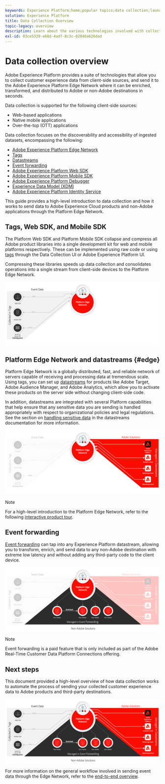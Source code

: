 ```yaml
---
keywords: Experience Platform;home;popular topics;data collection;launch;web sdk
solution: Experience Platform
title: Data Collection Overview
topic-legacy: overview
description: Learn about the various technologies involved with collect data on customer experiences in Adobe Experience Platform.
exl-id: 03ce5339-e68d-4adf-8c3c-82846a626dad
---
```

# Data collection overview

Adobe Experience Platform provides a suite of technologies that allow you to collect customer experience data from client-side sources, and send it to the Adobe Experience Platform Edge Network where it can be enriched, transformed, and distributed to Adobe or non-Adobe destinations in seconds.

Data collection is supported for the following client-side sources:

* Web-based applications
* Native mobile applications
* Over-the-top (OTT) applications

Data collection focuses on the discoverability and accessibility of ingested datasets, encompassing the following:

* [Adobe Experience Platform Edge Network](https://experienceleague.adobe.com/docs/web-sdk-learn/tutorials/introduction-to-web-sdk-and-edge-network.html)
* [Tags](../tags/home.md)
* [Datastreams](../edge/datastreams/overview.md)
* [Event forwarding](../tags/ui/event-forwarding/overview.md)
* [Adobe Experience Platform Web SDK](../edge/home.md)
* [Adobe Experience Platform Mobile SDK](https://aep-sdks.gitbook.io/docs/)
* [Adobe Experience Platform Debugger](https://chrome.google.com/webstore/detail/adobe-experience-platform/bfnnokhpnncpkdmbokanobigaccjkpob?hl=en)
* [Experience Data Model (XDM)](../xdm/home.md)
* [Adobe Experience Platform Identity Service](../identity-service/home.md)

This guide provides a high-level introduction to data collection and how it works to send data to Adobe Experience Cloud products and non-Adobe applications through the Platform Edge Network.

## Tags, Web SDK, and Mobile SDK

The Platform Web SDK and Platform Mobile SDK collapse and compress all Adobe product libraries into a single development kit for web and mobile platforms respectively. These can be implemented using raw code or using [tags](../tags/home.md) through the Data Collection UI or Adobe Experience Platform UI.

Compressing these libraries speeds up data collection and consolidates operations into a single stream from client-side devices to the Platform Edge Network.

![Tags, Web SDK, Mobile SDK](./images/home/tags-sdks.png)

## Platform Edge Network and datastreams {#edge}

Platform Edge Network is a globally distributed, fast, and reliable network of servers capable of receiving and processing data at tremendous scale. Using tags, you can set up [datastreams](../edge/datastreams/overview.md) for products like Adobe Target, Adobe Audience Manager, and Adobe Analytics, which allow you to activate these products on the server side without changing client-side code.

In addition, datastreams are integrated with several Platform capabilities that help ensure that any sensitive data you are sending is handled appropriately with respect to organizational policies and legal regulations. See the section on [handling sensitive data](../edge/datastreams/overview.md#sensitive) in the datastreams documentation for more information.

![Datastreams and Adobe solutions](./images/home/adobe-solutions.png)

>[!NOTE]
>
>For a high-level introduction to the Platform Edge Network, refer to the following [interactive product tour](https://adobe-ideacloud.forgedx.com/adobe-adobe-edge-collection/adobe-experience-edge/public/mx?SUID=hgb1a48ICSCpbM6MzBYHbxnsh9DgjUy1).

## Event forwarding

[Event forwarding](../tags/ui/event-forwarding/overview.md) can tap into any Experience Platform datastream, allowing you to transform, enrich, and send data to any non-Adobe destination with extreme low latency and without adding any third-party code to the client device.

![Event forwarding](./images/home/event-forwarding.png)

>[!NOTE]
>
>Event forwarding is a paid feature that is only included as part of the Adobe Real-Time Customer Data Platform Connections offering.

## Next steps

This document provided a high-level overview of how data collection works to automate the process of sending your collected customer experience data to Adobe products and third-party destinations.

![Data collection framework](./images/home/collection.png)

For more information on the general workflow involved in sending event data through the Edge Network, refer to the [end-to-end overview](./e2e.md).
